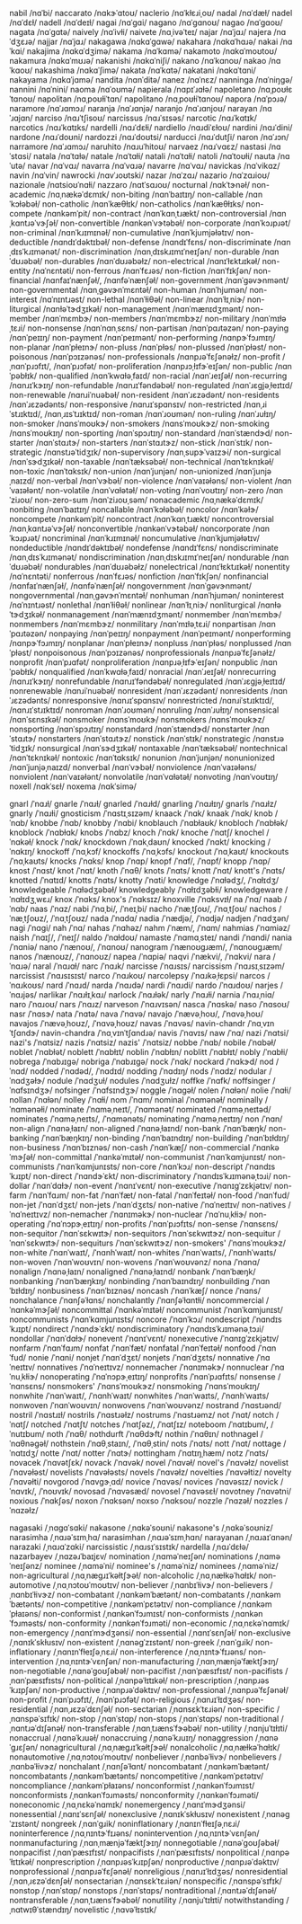 nabil	/nɑˈbi/
naccarato	/nɑkɝˈɑtoʊ/
naclerio	/nɑˈkɫɛɹiˌoʊ/
nadal	/nɑˈdæɫ/
nadel	/nɑˈdɛɫ/
nadell	/nɑˈdeɪɫ/
nagai	/nɑˈɡɑi/
nagano	/nɑˈɡɑnoʊ/
nagao	/nɑˈɡɑoʊ/
nagata	/nɑˈɡɑtə/
naively	/nɑˈivɫi/
naivete	/nɑˌivəˈteɪ/
najar	/nɑˈjɑɹ/
najera	/nɑˈdʒɛɹə/
najjar	/nɑˈjɑɹ/
nakagawa	/nɑkɑˈɡɑwə/
nakahara	/nɑkɑˈhɑɹə/
nakai	/nɑˈkɑi/
nakajima	/nɑkɑˈdʒimə/
nakama	/nɑˈkɑmə/
nakamoto	/nɑkɑˈmoʊtoʊ/
nakamura	/nɑkɑˈmʊɹə/
nakanishi	/nɑkɑˈniʃi/
nakano	/nɑˈkɑnoʊ/
nakao	/nɑˈkɑoʊ/
nakashima	/nɑkɑˈʃimə/
nakata	/nɑˈkɑtə/
nakatani	/nɑkɑˈtɑni/
nakayama	/nɑkɑˈjɑmə/
nandita	/nɑnˈditə/
nanez	/nɑˈnɛz/
nanninga	/nɑˈniŋɡə/
nannini	/nɑˈnini/
naoma	/nɑˈoʊmə/
napierala	/nɑpɪˈɹɑɫə/
napoletano	/nɑˌpoʊɫɛˈtɑnoʊ/
napolitan	/nɑˌpoʊɫiˈtɑn/
napolitano	/nɑˌpoʊɫiˈtɑnoʊ/
napora	/nɑˈpɔɹə/
naramore	/nɑˈɹɑmɔɹ/
naranja	/nɑˈɹɑnjə/
naranjo	/nɑˈɹɑnjoʊ/
narayan	/nɑˈɹɑjɑn/
narciso	/nɑɹˈtʃisoʊ/
narcissus	/nɑɹˈsɪsəs/
narcotic	/nɑɹˈkɑtɪk/
narcotics	/nɑɹˈkɑtɪks/
nardelli	/nɑɹˈdɛɫi/
nardiello	/nɑɹdiˈɛɫoʊ/
nardini	/nɑɹˈdini/
nardone	/nɑɹˈdoʊni/
nardozzi	/nɑɹˈdoʊtsi/
narducci	/nɑɹˈdutʃi/
naron	/nɑˈɹɔn/
narramore	/nɑˈɹɑmɔɹ/
naruhito	/nɑɹuˈhitoʊ/
narvaez	/nɑɹˈvɑɛz/
nastasi	/nɑˈstɑsi/
natala	/nɑˈtɑɫə/
natale	/nɑˈtɑɫi/
natali	/nɑˈtɑɫi/
natoli	/nɑˈtoʊɫi/
nauta	/nɑˈutə/
navar	/nɑˈvɑɹ/
navarra	/nɑˈvɑɹə/
navarre	/nɑˈvɑɹ/
navickas	/nɑˈvikɑz/
navin	/nɑˈvin/
nawrocki	/nɑvˈɹoʊtski/
nazar	/nɑˈzɑɹ/
nazario	/nɑˈzɑɹioʊ/
nazionale	/nɑtsioʊˈnɑɫi/
nazzaro	/nɑtˈsɑɹoʊ/
nocturnal	/nɑkˈtɝnəɫ/
non-academic	/nɑˌnækəˈdɛmɪk/
non-biting	/nɑnˈbaɪtɪŋ/
non-callable	/nɑnˈkɔɫəbəɫ/
non-catholic	/nɑnˈkæθɫɪk/
non-catholics	/nɑnˈkæθɫɪks/
non-compete	/nɑnkəmˈpit/
non-contract	/nɑnˈkɑnˌtɹækt/
non-controversial	/nɑnˌkɑntɹəˈvɝʃəɫ/
non-convertible	/nɑnkənˈvɝtəbəɫ/
non-corporate	/nɑnˈkɔɹpɹət/
non-criminal	/nɑnˈkɹɪmɪnəɫ/
non-cumulative	/nɑnˈkjumjəɫətɪv/
non-deductible	/nɑndɪˈdəktɪbəɫ/
non-defense	/nɑndɪˈfɛns/
non-discriminate	/nɑnˌdɪsˈkɹɪmənət/
non-discrimination	/nɑnˌdɪskɹɪmɪˈneɪʃən/
non-durable	/nɑnˈdʊɹəbəɫ/
non-durables	/nɑnˈdʊɹəbəɫz/
non-electrical	/nɑnɪˈɫɛktɹɪkəɫ/
non-entity	/nɑˈnɛntəti/
non-ferrous	/nɑnˈfɛɹəs/
non-fiction	/nɑnˈfɪkʃən/
non-financial	/nɑnfaɪˈnænʃəɫ/, /nɑnfəˈnænʃəɫ/
non-government	/nɑnˈɡəvɝnmənt/
non-governmental	/nɑnˌɡəvɝnˈmɛntəɫ/
non-human	/nɑnˈhjumən/
non-interest	/nɑˈnɪntɹəst/
non-lethal	/nɑnˈɫiθəɫ/
non-linear	/nɑnˈɫɪˌniɝ/
non-liturgical	/nɑnɫəˈtɝdʒɪkəɫ/
non-management	/nɑnˈmænɪdʒmənt/
non-member	/nɑnˈmɛmbɝ/
non-members	/nɑnˈmɛmbɝz/
non-military	/nɑnˈmɪɫəˌtɛɹi/
non-nonsense	/nɑnˈnɑnˌsɛns/
non-partisan	/nɑnˈpɑɹtəzən/
non-paying	/nɑnˈpeɪɪŋ/
non-payment	/nɑnˈpeɪmənt/
non-performing	/nɑnpɝˈfɔɹmɪŋ/
non-planar	/nɑnˈpɫeɪnɝ/
non-pluss	/nɑnˈpɫəs/
non-plussed	/nɑnˈpɫəst/
non-poisonous	/nɑnˈpɔɪzənəs/
non-professionals	/nɑnpɹəˈfɛʃənəɫz/
non-profit	/ˌnɑnˈpɹɔfɪt/, /nɑnˈpɹɔfət/
non-proliferation	/nɑnpɹɔˌɫɪfɝˈeɪʃən/
non-public	/nɑnˈpəbɫɪk/
non-qualified	/nɑnˈkwɑɫəˌfaɪd/
non-racial	/nɑnˈɹeɪʃəɫ/
non-recurring	/nɑnɹɪˈkɝɪŋ/
non-refundable	/nɑnɹɪˈfəndəbəɫ/
non-regulated	/nɑnˈɹɛɡjəˌɫeɪtɪd/
non-renewable	/nɑnɹiˈnuəbəɫ/
non-resident	/nɑnˈɹɛzədənt/
non-residents	/nɑnˈɹɛzədənts/
non-responsive	/nɑnɹɪˈspɑnsɪv/
non-restricted	/nɑnˌɹiˈstɹɪktɪd/, /nɑnˌɹɪsˈtɹɪktɪd/
non-roman	/nɑnˈɹoʊmən/
non-ruling	/nɑnˈɹuɫɪŋ/
non-smoker	/nɑnsˈmoʊkɝ/
non-smokers	/nɑnsˈmoʊkɝz/
non-smoking	/nɑnsˈmoʊkɪŋ/
non-sporting	/nɑnˈspɔɹtɪŋ/
non-standard	/nɑnˈstændɝd/
non-starter	/nɑnˈstɑɹtɝ/
non-starters	/nɑnˈstɑɹtɝz/
non-stick	/nɑnˈstɪk/
non-strategic	/nɑnstɹəˈtidʒɪk/
non-supervisory	/nɑnˌsupɝˈvaɪzɝi/
non-surgical	/nɑnˈsɝdʒɪkəɫ/
non-taxable	/nɑnˈtæksəbəɫ/
non-technical	/nɑnˈtɛknɪkəɫ/
non-toxic	/nɑnˈtɑksɪk/
non-union	/nɑnˈjunjən/
non-unionized	/nɑnˈjunjəˌnaɪzd/
non-verbal	/nɑnˈvɝbəɫ/
non-violence	/nɑnˈvaɪəɫəns/
non-violent	/nɑnˈvaɪəɫənt/
non-volatile	/nɑnˈvɑɫətəɫ/
non-voting	/nɑnˈvoʊtɪŋ/
non-zero	/nɑnˈziɹoʊ/
non-zero-sum	/nɑnˈziɹoʊˌsəm/
nonacademic	/nɑˌnækəˈdɛmɪk/
nonbiting	/nɑnˈbaɪtɪŋ/
noncallable	/nɑnˈkɔɫəbəɫ/
noncolor	/nɑnˈkəɫɝ/
noncompete	/nɑnkəmˈpit/
noncontract	/nɑnˈkɑnˌtɹækt/
noncontroversial	/nɑnˌkɑntɹəˈvɝʃəɫ/
nonconvertible	/nɑnkənˈvɝtəbəɫ/
noncorporate	/nɑnˈkɔɹpɹət/
noncriminal	/nɑnˈkɹɪmɪnəɫ/
noncumulative	/nɑnˈkjumjəɫətɪv/
nondeductible	/nɑndɪˈdəktɪbəɫ/
nondefense	/nɑndɪˈfɛns/
nondiscriminate	/nɑnˌdɪsˈkɹɪmənət/
nondiscrimination	/nɑnˌdɪskɹɪmɪˈneɪʃən/
nondurable	/nɑnˈdʊɹəbəɫ/
nondurables	/nɑnˈdʊɹəbəɫz/
nonelectrical	/nɑnɪˈɫɛktɹɪkəɫ/
nonentity	/nɑˈnɛntəti/
nonferrous	/nɑnˈfɛɹəs/
nonfiction	/nɑnˈfɪkʃən/
nonfinancial	/nɑnfaɪˈnænʃəɫ/, /nɑnfəˈnænʃəɫ/
nongovernment	/nɑnˈɡəvɝnmənt/
nongovernmental	/nɑnˌɡəvɝnˈmɛntəɫ/
nonhuman	/nɑnˈhjumən/
noninterest	/nɑˈnɪntɹəst/
nonlethal	/nɑnˈɫiθəɫ/
nonlinear	/nɑnˈɫɪˌniɝ/
nonliturgical	/nɑnɫəˈtɝdʒɪkəɫ/
nonmanagement	/nɑnˈmænɪdʒmənt/
nonmember	/nɑnˈmɛmbɝ/
nonmembers	/nɑnˈmɛmbɝz/
nonmilitary	/nɑnˈmɪɫəˌtɛɹi/
nonpartisan	/nɑnˈpɑɹtəzən/
nonpaying	/nɑnˈpeɪɪŋ/
nonpayment	/nɑnˈpeɪmənt/
nonperforming	/nɑnpɝˈfɔɹmɪŋ/
nonplanar	/nɑnˈpɫeɪnɝ/
nonpluss	/nɑnˈpɫəs/
nonplussed	/nɑnˈpɫəst/
nonpoisonous	/nɑnˈpɔɪzənəs/
nonprofessionals	/nɑnpɹəˈfɛʃənəɫz/
nonprofit	/nɑnˈpɹɑfət/
nonproliferation	/nɑnpɹəˌɫɪfɝˈeɪʃən/
nonpublic	/nɑnˈpəbɫɪk/
nonqualified	/nɑnˈkwɑɫəˌfaɪd/
nonracial	/nɑnˈɹeɪʃəɫ/
nonrecurring	/nɑnɹɪˈkɝɪŋ/
nonrefundable	/nɑnɹɪˈfəndəbəɫ/
nonregulated	/nɑnˈɹɛɡjəˌɫeɪtɪd/
nonrenewable	/nɑnɹiˈnuəbəɫ/
nonresident	/nɑnˈɹɛzədənt/
nonresidents	/nɑnˈɹɛzədənts/
nonresponsive	/nɑnɹɪˈspɑnsɪv/
nonrestricted	/nɑnɹiˈstɹɪktɪd/, /nɑnɹɪˈstɹɪktɪd/
nonroman	/nɑnˈɹoʊmən/
nonruling	/nɑnˈɹuɫɪŋ/
nonsensical	/nɑnˈsɛnsɪkəɫ/
nonsmoker	/nɑnsˈmoʊkɝ/
nonsmokers	/nɑnsˈmoʊkɝz/
nonsporting	/nɑnˈspɔɹtɪŋ/
nonstandard	/nɑnˈstændɝd/
nonstarter	/nɑnˈstɑɹtɝ/
nonstarters	/nɑnˈstɑɹtɝz/
nonstick	/nɑnˈstɪk/
nonstrategic	/nɑnstɹəˈtidʒɪk/
nonsurgical	/nɑnˈsɝdʒɪkəɫ/
nontaxable	/nɑnˈtæksəbəɫ/
nontechnical	/nɑnˈtɛknɪkəɫ/
nontoxic	/nɑnˈtɑksɪk/
nonunion	/nɑnˈjunjən/
nonunionized	/nɑnˈjunjəˌnaɪzd/
nonverbal	/nɑnˈvɝbəɫ/
nonviolence	/nɑnˈvaɪəɫəns/
nonviolent	/nɑnˈvaɪəɫənt/
nonvolatile	/nɑnˈvɑɫətəɫ/
nonvoting	/nɑnˈvoʊtɪŋ/
noxell	/nɑkˈsɛɫ/
noxema	/nɑkˈsimə/

gnarl	/ˈnɑɹɫ/
gnarle	/ˈnɑɹɫ/
gnarled	/ˈnɑɹɫd/
gnarling	/ˈnɑɹɫɪŋ/
gnarls	/ˈnɑɹɫz/
gnarly	/ˈnɑɹɫi/
gnosticism	/ˈnɑstɪˌsɪzəm/
knaack	/ˈnɑk/
knaak	/ˈnɑk/
knob	/ˈnɑb/
knobbe	/ˈnɑb/
knobby	/ˈnɑbi/
knoblauch	/ˈnɑbɫaʊk/
knobloch	/ˈnɑbɫək/
knoblock	/ˈnɑbɫɑk/
knobs	/ˈnɑbz/
knoch	/ˈnɑk/
knoche	/ˈnɑtʃ/
knochel	/ˈnɑkəɫ/
knock	/ˈnɑk/
knockdown	/ˈnɑkˌdaʊn/
knocked	/ˈnɑkt/
knocking	/ˈnɑkɪŋ/
knockoff	/ˈnɑˌkɔf/
knockoffs	/ˈnɑˌkɔfs/
knockout	/ˈnɑˌkaʊt/
knockouts	/ˈnɑˌkaʊts/
knocks	/ˈnɑks/
knop	/ˈnɑp/
knopf	/ˈnɑf/, /ˈnɑpf/
knopp	/ˈnɑp/
knost	/ˈnɑst/
knot	/ˈnɑt/
knoth	/ˈnɑθ/
knots	/ˈnɑts/
knott	/ˈnɑt/
knott's	/ˈnɑts/
knotted	/ˈnɑtɪd/
knotts	/ˈnɑts/
knotty	/ˈnɑti/
knowledge	/ˈnɑɫədʒ/, /ˈnɑɫɪdʒ/
knowledgeable	/ˈnɑɫədʒəbəɫ/
knowledgeably	/ˈnɑɫɪdʒəbɫi/
knowledgeware	/ˈnɑɫɪdʒˌwɛɹ/
knox	/ˈnɑks/
knox's	/ˈnɑksɪz/
knoxville	/ˈnɑksvɪɫ/
na	/ˈnɑ/
naab	/ˈnɑb/
naas	/ˈnɑz/
nabi	/ˈnɑˌbi/, /ˈneɪˌbi/
nacho	/ˈnæˌtʃoʊ/, /ˈnɑˌtʃoʊ/
nachos	/ˈnæˌtʃoʊz/, /ˈnɑˌtʃoʊz/
nada	/ˈnɑdɑ/
nadia	/ˈnædjə/, /ˈnɑdjə/
nadjen	/ˈnɑdʒən/
nagi	/ˈnɑɡi/
nah	/ˈnɑ/
nahas	/ˈnɑhəz/
nahm	/ˈnæm/, /ˈnɑm/
nahmias	/ˈnɑmiəz/
naish	/ˈnɑɪʃ/, /ˈneɪʃ/
naldo	/ˈnɑɫdoʊ/
namaste	/ˈnɑmɑˌsteɪ/
nandi	/ˈnɑndi/
nania	/ˈnɑniə/
nano	/ˈnænoʊ/, /ˈnɑnoʊ/
nanogram	/ˈnænoʊɡɹæm/, /ˈnɑnoʊɡɹæm/
nanos	/ˈnænoʊz/, /ˈnɑnoʊz/
napea	/ˈnɑpiə/
naqvi	/ˈnækvi/, /ˈnɑkvi/
nara	/ˈnɑɹə/
naral	/ˈnɑɹɑɫ/
narc	/ˈnɑɹk/
narcisse	/ˈnɑɹsɪs/
narcissism	/ˈnɑɹsɪˌsɪzəm/
narcissist	/ˈnɑɹsɪsɪst/
narco	/ˈnɑɹkoʊ/
narcolepsy	/ˈnɑɹkəˌɫɛpsi/
narcos	/ˈnɑɹkoʊs/
nard	/ˈnɑɹd/
narda	/ˈnɑɹdə/
nardi	/ˈnɑɹdi/
nardo	/ˈnɑɹdoʊ/
narjes	/ˈnɑɹjəs/
narlikar	/ˈnɑɹɫɪˌkɑɹ/
narlock	/ˈnɑɹɫək/
narly	/ˈnɑɹɫi/
narnia	/ˈnɑɹˌniɑ/
naro	/ˈnɑɹoʊ/
nars	/ˈnɑɹz/
narveson	/ˈnɑɹvɪsən/
nasca	/ˈnɑskə/
naso	/ˈnɑsoʊ/
nasr	/ˈnɑsɝ/
nata	/ˈnɑtə/
nava	/ˈnɑvə/
navajo	/ˈnævəˌhoʊ/, /ˈnɑvəˌhoʊ/
navajos	/ˈnævəˌhoʊz/, /ˈnɑvəˌhoʊz/
navas	/ˈnɑvəs/
navin-chandr	/ˈnɑˌvɪnˈtʃɑndɝ/
navin-chandra	/ˈnɑˌvɪnˈtʃɑndɹə/
navis	/ˈnɑvɪs/
naw	/ˈnɑ/
nazi	/ˈnɑtsi/
nazi's	/ˈnɑtsiz/
nazis	/ˈnɑtsiz/
nazis'	/ˈnɑtsiz/
nobbe	/ˈnɑb/
nobile	/ˈnɑbəɫ/
noblet	/ˈnɑbɫət/
noblett	/ˈnɑbɫɪt/
noblin	/ˈnɑbɫɪn/
noblitt	/ˈnɑbɫɪt/
nobly	/ˈnɑbɫi/
nobrega	/ˈnɑbɹɪɡə/
nobriga	/ˈnɑbɹɪɡə/
nock	/ˈnɑk/
nockard	/ˈnɑkɝd/
nod	/ˈnɑd/
nodded	/ˈnɑdəd/, /ˈnɑdɪd/
nodding	/ˈnɑdɪŋ/
nods	/ˈnɑdz/
nodular	/ˈnɑdʒəɫɝ/
nodule	/ˈnɑdʒuɫ/
nodules	/ˈnɑdʒuɫz/
noffke	/ˈnɑfk/
noffsinger	/ˈnɑfsɪndʒɝ/
nofsinger	/ˈnɑfsɪndʒɝ/
noggle	/ˈnɑɡəɫ/
nolen	/ˈnɑɫən/
nolie	/ˈnɑɫi/
nollan	/ˈnɑɫən/
nolley	/ˈnɑɫi/
nom	/ˈnɑm/
nominal	/ˈnɑmənəɫ/
nominally	/ˈnɑmənəɫi/
nominate	/ˈnɑməˌneɪt/, /ˈnɑmənət/
nominated	/ˈnɑməˌneɪtəd/
nominates	/ˈnɑməˌneɪts/, /ˈnɑmənəts/
nominating	/ˈnɑməˌneɪtɪŋ/
non	/ˈnɑn/
non-align	/ˈnɑnəˌɫaɪn/
non-aligned	/ˈnɑnəˌɫaɪnd/
non-bank	/ˈnɑnˈbæŋk/
non-banking	/ˈnɑnˈbæŋkɪŋ/
non-binding	/ˈnɑnˈbaɪndɪŋ/
non-building	/ˈnɑnˈbɪɫdɪŋ/
non-business	/ˈnɑnˈbɪznəs/
non-cash	/ˈnɑnˈkæʃ/
non-commercial	/ˈnɑnkəˈmɝʃəɫ/
non-committal	/ˈnɑnkəˈmɪtəɫ/
non-communist	/ˈnɑnˈkɑmjunɪst/
non-communists	/ˈnɑnˈkɑmjunɪsts/
non-core	/ˈnɑnˈkɔɹ/
non-descript	/ˈnɑndɪsˈkɹɪpt/
non-direct	/ˈnɑndɝˈɛkt/
non-discriminatory	/ˈnɑndɪsˈkɹɪmənəˌtɔɹi/
non-dollar	/ˈnɑnˈdɑɫɝ/
non-event	/ˈnɑnɪˈvɛnt/
non-executive	/ˈnɑnɪɡˈzɛkjətɪv/
non-farm	/ˈnɑnˈfɑɹm/
non-fat	/ˈnɑnˈfæt/
non-fatal	/ˈnɑnˈfeɪtəɫ/
non-food	/ˈnɑnˈfud/
non-jet	/ˈnɑnˈdʒɛt/
non-jets	/ˈnɑnˈdʒɛts/
non-native	/ˈnɑˈneɪtɪv/
non-natives	/ˈnɑˈneɪtɪvz/
non-nemacher	/ˈnɑnɪməkɝ/
non-nuclear	/ˈnɑˈnuˌkɫiɝ/
non-operating	/ˈnɑˈnɔpɝˌeɪtɪŋ/
non-profits	/ˈnɑnˈpɹɔfɪts/
non-sense	/ˈnɑnsɛns/
non-sequitor	/ˈnɑnˈsɛkwɪtɝ/
non-sequitors	/ˈnɑnˈsɛkwɪtɝz/
non-sequitur	/ˈnɑnˈsɛkwɪtɝ/
non-sequiturs	/ˈnɑnˈsɛkwɪtɝz/
non-smokers'	/ˈnɑnsˈmoʊkɝz/
non-white	/ˈnɑnˈwaɪt/, /ˈnɑnhˈwaɪt/
non-whites	/ˈnɑnˈwaɪts/, /ˈnɑnhˈwaɪts/
non-woven	/ˈnɑnˈwoʊvɪn/
non-wovens	/ˈnɑnˈwoʊvənz/
nona	/ˈnɑnɑ/
nonalign	/ˈnɑnəˌɫaɪn/
nonaligned	/ˈnɑnəˌɫaɪnd/
nonbank	/ˈnɑnˈbæŋk/
nonbanking	/ˈnɑnˈbæŋkɪŋ/
nonbinding	/ˈnɑnˈbaɪndɪŋ/
nonbuilding	/ˈnɑnˈbɪɫdɪŋ/
nonbusiness	/ˈnɑnˈbɪznəs/
noncash	/ˈnɑnˈkæʃ/
nonce	/ˈnɑns/
nonchalance	/ˈnɑnʃəˈɫɑns/
nonchalantly	/ˈnɑnʃəˈɫɑntɫi/
noncommercial	/ˈnɑnkəˈmɝʃəɫ/
noncommittal	/ˈnɑnkəˈmɪtəɫ/
noncommunist	/ˈnɑnˈkɑmjunɪst/
noncommunists	/ˈnɑnˈkɑmjunɪsts/
noncore	/ˈnɑnˈkɔɹ/
nondescript	/ˈnɑndɪsˈkɹɪpt/
nondirect	/ˈnɑndɝˈɛkt/
nondiscriminatory	/ˈnɑndɪsˈkɹɪmənəˌtɔɹi/
nondollar	/ˈnɑnˈdɑɫɝ/
nonevent	/ˈnɑnɪˈvɛnt/
nonexecutive	/ˈnɑnɪɡˈzɛkjətɪv/
nonfarm	/ˈnɑnˈfɑɹm/
nonfat	/ˈnɑnˈfæt/
nonfatal	/ˈnɑnˈfeɪtəɫ/
nonfood	/ˈnɑnˈfud/
nonie	/ˈnɑni/
nonjet	/ˈnɑnˈdʒɛt/
nonjets	/ˈnɑnˈdʒɛts/
nonnative	/ˈnɑˈneɪtɪv/
nonnatives	/ˈnɑˈneɪtɪvz/
nonnemacher	/ˈnɑnɪməkɝ/
nonnuclear	/ˈnɑˈnuˌkɫiɝ/
nonoperating	/ˈnɑˈnɔpɝˌeɪtɪŋ/
nonprofits	/ˈnɑnˈpɹɑfɪts/
nonsense	/ˈnɑnsɛns/
nonsmokers'	/ˈnɑnsˈmoʊkɝz/
nonsmoking	/ˈnɑnsˈmoʊkɪŋ/
nonwhite	/ˈnɑnˈwaɪt/, /ˈnɑnhˈwaɪt/
nonwhites	/ˈnɑnˈwaɪts/, /ˈnɑnhˈwaɪts/
nonwoven	/ˈnɑnˈwoʊvɪn/
nonwovens	/ˈnɑnˈwoʊvənz/
nostrand	/ˈnɑstɹənd/
nostril	/ˈnɑstɹɪɫ/
nostrils	/ˈnɑstɹəɫz/
nostrums	/ˈnɑstɹəmz/
not	/ˈnɑt/
notch	/ˈnɑtʃ/
notched	/ˈnɑtʃt/
notches	/ˈnɑtʃəz/, /ˈnɑtʃɪz/
noteboom	/ˈnɑtɪbum/, /ˈnutɪbum/
noth	/ˈnɑθ/
nothdurft	/ˈnɑθdɝft/
nothin	/ˈnɑθɪn/
nothnagel	/ˈnɑθnəɡəɫ/
nothstein	/ˈnɑθˌstaɪn/, /ˈnɑθˌstin/
nots	/ˈnɑts/
nott	/ˈnɑt/
nottage	/ˈnɑtɪdʒ/
notte	/ˈnɑt/
notter	/ˈnɑtɝ/
nottingham	/ˈnɑtɪŋˌhæm/
notz	/ˈnɑts/
novacek	/ˈnɑvətʃɛk/
novack	/ˈnɑvək/
novel	/ˈnɑvəɫ/
novel's	/ˈnɑvəɫz/
novelist	/ˈnɑvəɫəst/
novelists	/ˈnɑvəɫəsts/
novels	/ˈnɑvəɫz/
novelties	/ˈnɑvəɫtiz/
novelty	/ˈnɑvəɫti/
novgorod	/ˈnɑvɡɝˌɑd/
novice	/ˈnɑvəs/
novices	/ˈnɑvəsɪz/
novick	/ˈnɑvɪk/, /ˈnoʊvɪk/
novosad	/ˈnɑvəsæd/
novosel	/ˈnɑvəsɛɫ/
novotney	/ˈnɑvətni/
noxious	/ˈnɑkʃəs/
noxon	/ˈnɑksən/
noxso	/ˈnɑksoʊ/
nozzle	/ˈnɑzəɫ/
nozzles	/ˈnɑzəɫz/

nagasaki	/ˌnɑɡɑˈsɑki/
nakasone	/ˌnɑkəˈsoʊni/
nakasone's	/ˌnɑkəˈsoʊniz/
narasimha	/ˌnɑɹəˈsɪmˌhɑ/
narasimhan	/ˌnɑɹəˈsɪmˌhɑn/
narayanan	/ˌnɑɹaɪˈɑnən/
narazaki	/ˌnɑɹɑˈzɑki/
narcissistic	/ˌnɑɹsɪˈsɪstɪk/
nardella	/ˌnɑɹˈdɛɫə/
nazarbayev	/ˌnɑzəɹˈbaɪjɛv/
nomination	/ˌnɑməˈneɪʃən/
nominations	/ˌnɑməˈneɪʃənz/
nominee	/ˌnɑməˈni/
nominee's	/ˌnɑməˈniz/
nominees	/ˌnɑməˈniz/
non-agricultural	/ˌnɑˌnæɡɹɪˈkəɫtʃɝəɫ/
non-alcoholic	/ˌnɑˌnæɫkəˈhɑɫɪk/
non-automotive	/ˌnɑˌnɔtoʊˈmoʊtɪv/
non-believer	/ˌnɑnbɪˈɫivɝ/
non-believers	/ˌnɑnbɪˈɫivɝz/
non-combatant	/ˌnɑnkəmˈbætənt/
non-combatants	/ˌnɑnkəmˈbætənts/
non-competitive	/ˌnɑnkəmˈpɛtətɪv/
non-compliance	/ˌnɑnkəmˈpɫaɪəns/
non-conformist	/ˌnɑnkənˈfɔɹmɪst/
non-conformists	/ˌnɑnkənˈfɔɹməsts/
non-conformity	/ˌnɑnkənˈfɔɹməti/
non-economic	/ˌnɑˌnɛkəˈnɑmɪk/
non-emergency	/ˌnɑnɪˈmɝdʒənsi/
non-essential	/ˌnɑnɪˈsɛnʃəɫ/
non-exclusive	/ˌnɑnɪkˈskɫusɪv/
non-existent	/ˌnɑnəɡˈzɪstənt/
non-greek	/ˌnɑnˈɡɹik/
non-inflationary	/ˌnɑnɪnˈfɫeɪʃəˌnɛɹi/
non-interference	/ˌnɑˌnɪntɝˈfɪɹəns/
non-intervention	/ˌnɑˌnɪntɝˈvɛnʃən/
non-manufacturing	/ˌnɑnˌmænjəˈfæktʃɝɪŋ/
non-negotiable	/ˌnɑnəˈɡoʊʃəbəɫ/
non-pacifist	/ˌnɑnˈpæsɪfɪst/
non-pacifists	/ˌnɑnˈpæsɪfɪsts/
non-political	/ˌnɑnpəˈɫɪtɪkəɫ/
non-prescription	/ˌnɑnpɹəsˈkɹɪpʃən/
non-productive	/ˌnɑnpɹəˈdəktɪv/
non-professional	/ˌnɑnpɹəˈfɛʃənəɫ/
non-profit	/ˌnɑnˈpɹɔfɪt/, /nɑnˈpɹɔfət/
non-religious	/ˌnɑnɹɪˈɫɪdʒəs/
non-residential	/ˌnɑnˌɹɛzəˈdɛnʃəɫ/
non-sectarian	/ˌnɑnsɛkˈtɛɹiən/
non-specific	/ˌnɑnspəˈsɪfɪk/
non-stop	/ˌnɑnˈstɑp/
non-stops	/ˌnɑnˈstɑps/
non-traditional	/ˌnɑntɹəˈdɪʃənəɫ/
non-transferable	/ˌnɑnˌtɹænsˈfɝəbəɫ/
non-utility	/ˌnɑnjuˈtɪɫɪti/
nonaccrual	/ˌnɑnəˈkɹuəɫ/
nonaccruing	/ˌnɑnəˈkɹuɪŋ/
nonaggression	/ˌnɑnəˈɡɹɛʃən/
nonagricultural	/ˌnɑˌnæɡɹɪˈkəɫtʃɝəɫ/
nonalcoholic	/ˌnɑˌnæɫkəˈhɑɫɪk/
nonautomotive	/ˌnɑˌnɔtoʊˈmoʊtɪv/
nonbeliever	/ˌnɑnbəˈɫivɝ/
nonbelievers	/ˌnɑnbəˈɫivɝz/
nonchalant	/ˌnɑnʃəˈɫɑnt/
noncombatant	/ˌnɑnkəmˈbætənt/
noncombatants	/ˌnɑnkəmˈbætənts/
noncompetitive	/ˌnɑnkəmˈpɛtətɪv/
noncompliance	/ˌnɑnkəmˈpɫaɪəns/
nonconformist	/ˌnɑnkənˈfɔɹmɪst/
nonconformists	/ˌnɑnkənˈfɔɹməsts/
nonconformity	/ˌnɑnkənˈfɔɹməti/
noneconomic	/ˌnɑˌnɛkəˈnɑmɪk/
nonemergency	/ˌnɑnɪˈmɝdʒənsi/
nonessential	/ˌnɑnɪˈsɛnʃəɫ/
nonexclusive	/ˌnɑnɪkˈskɫusɪv/
nonexistent	/ˌnɑnəɡˈzɪstənt/
nongreek	/ˌnɑnˈɡɹik/
noninflationary	/ˌnɑnɪnˈfɫeɪʃəˌnɛɹi/
noninterference	/ˌnɑˌnɪntɝˈfɪɹəns/
nonintervention	/ˌnɑˌnɪntɝˈvɛnʃən/
nonmanufacturing	/ˌnɑnˌmænjəˈfæktʃɝɪŋ/
nonnegotiable	/ˌnɑnəˈɡoʊʃəbəɫ/
nonpacifist	/ˌnɑnˈpæsɪfɪst/
nonpacifists	/ˌnɑnˈpæsɪfɪsts/
nonpolitical	/ˌnɑnpəˈɫɪtɪkəɫ/
nonprescription	/ˌnɑnpɹəsˈkɹɪpʃən/
nonproductive	/ˌnɑnpɹəˈdəktɪv/
nonprofessional	/ˌnɑnpɹəˈfɛʃənəɫ/
nonreligious	/ˌnɑnɹɪˈɫɪdʒəs/
nonresidential	/ˌnɑnˌɹɛzəˈdɛnʃəɫ/
nonsectarian	/ˌnɑnsɛkˈtɛɹiən/
nonspecific	/ˌnɑnspəˈsɪfɪk/
nonstop	/ˌnɑnˈstɑp/
nonstops	/ˌnɑnˈstɑps/
nontraditional	/ˌnɑntɹəˈdɪʃənəɫ/
nontransferable	/ˌnɑnˌtɹænsˈfɝəbəɫ/
nonutility	/ˌnɑnjuˈtɪɫɪti/
notwithstanding	/ˌnɑtwɪθˈstændɪŋ/
novelistic	/ˌnɑvəˈɫɪstɪk/
